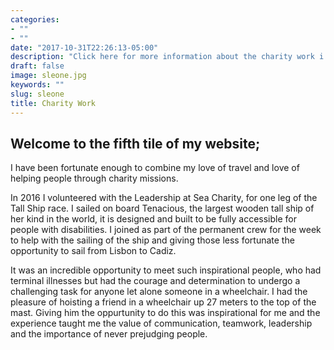 ```yaml
---
categories:
- ""
- ""
date: "2017-10-31T22:26:13-05:00"
description: "Click here for more information about the charity work i have done/do"
draft: false
image: sleone.jpg
keywords: ""
slug: sleone
title: Charity Work
---
```


## **Welcome to the fifth tile of my website;**

I have been fortunate enough to combine my love of travel and love of helping people through charity missions.

In 2016 I volunteered with the Leadership at Sea Charity, for one leg of the Tall Ship race. I sailed on board Tenacious, the largest wooden tall ship of her kind in the world, it is designed and built to be fully accessible for people with disabilities. I joined as part of the permanent crew for the week to help with the sailing of the ship and giving those less fortunate the opportunity to sail from Lisbon to Cadiz. 

It was an incredible opportunity to meet such inspirational people, who had terminal illnesses but had the courage and determination to undergo a challenging task for anyone let alone someone in a wheelchair. I had the pleasure of hoisting a friend in a wheelchair up 27 meters to the top of the mast. Giving him the oppurtunity to do this was inspirational for me and the experience taught me the value of communication, teamwork, leadership and the importance of never prejudging people.